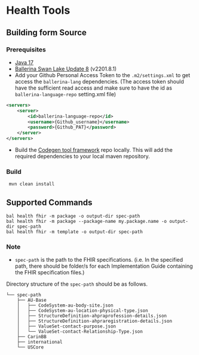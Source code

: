 # Health Tools

## Building form Source
### Prerequisites
- [Java 17](https://openjdk.org/projects/jdk/17/)
- [Ballerina Swan Lake Update 8](https://ballerina.io/downloads/) (v2201.8.1)
- Add your Github Personal Access Token to the `.m2/settings.xml` to get access the `ballerina-lang` dependencies.
  (The access token should have the sufficient read access and make sure to have the id as `ballerina-language-repo` setting.xml file)
```xml
<servers>
    <server>
        <id>ballerina-language-repo</id>
        <username>{Github_username}</username>
        <password>{Github_PAT}</password>
    </server>
</servers>
```
- Build the [Codegen tool framework](https://github.com/wso2/open-healthcare-codegen-tool-framework) repo locally. 
  This will add the required dependencies to your local maven repository.
### Build
```shell
 mvn clean install
```

## Supported Commands
```shell\
bal health fhir -m package -o output-dir spec-path
bal health fhir -m package --package-name my.package.name -o output-dir spec-path
bal health fhir -m template -o output-dir spec-path
```
### Note
- `spec-path` is the path to the FHIR specifications. (i.e. In the specified path, there should be folder/s for each 
Implementation Guide containing the FHIR specification files.)

Directory structure of the `spec-path` should be as follows.
```shell
└── spec-path
    ├── AU-Base
    │   ├── CodeSystem-au-body-site.json
    │   ├── CodeSystem-au-location-physical-type.json
    │   ├── StructureDefinition-ahpraprofession-details.json
    │   ├── StructureDefinition-ahpraregistration-details.json
    │   ├── ValueSet-contact-purpose.json
    │   └── ValueSet-contact-Relationship-Type.json
    ├── CarinBB
    ├── international
    └── USCore
```

